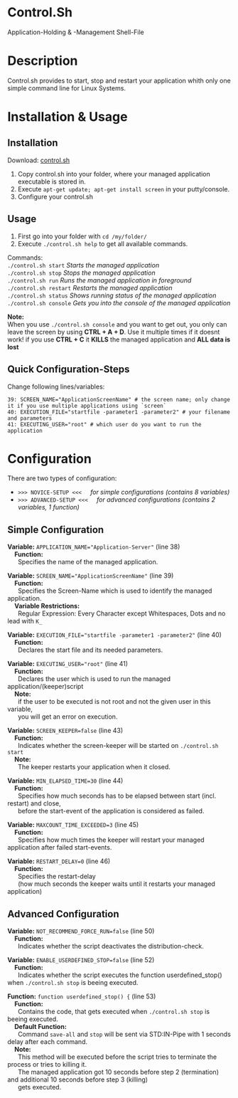 # Control.Sh
Application-Holding &amp; -Management Shell-File

# Description

Control.sh provides to start, stop and restart your application whith only one simple command line for Linux Systems.

# Installation & Usage

## Installation

Download: [control.sh](control.sh)

1. Copy control.sh into your folder, where your managed application executable is stored in.  
2. Execute `apt-get update; apt-get install screen` in your putty/console.  
3. Configure your control.sh

## Usage

1. First go into your folder with `cd /my/folder/`  
2. Execute `./control.sh help` to get all available commands.

Commands:  
`./control.sh start` *Starts the managed application*  
`./control.sh stop` *Stops the managed application*  
`./control.sh run` *Runs the managed application in foreground*  
`./control.sh restart` *Restarts the managed application*  
`./control.sh status` *Shows running status of the managed application*  
`./control.sh console` *Gets you into the console of the managed application*

**Note:**  
When you use `./control.sh console` and you want to get out, you only can leave the screen by using **CTRL + A + D**.
Use it multiple times if it doesnt work!
if you use **CTRL + C** it **KILLS** the managed application and **ALL data is lost**

## Quick Configuration-Steps

Change following lines/variables:
```
39: SCREEN_NAME="ApplicationScreenName" # the screen name; only change it if you use multiple applications using `screen`
40: EXECUTION_FILE="startfile -parameter1 -parameter2" # your filename and parameters
41: EXECUTING_USER="root" # which user do you want to run the application
```

# Configuration

There are two types of configuration:  
- `>>> NOVICE-SETUP <<<` &nbsp; &nbsp; *for simple configurations (contains 8 variables)*  
- `>>> ADVANCED-SETUP <<<` &nbsp; &nbsp; *for advanced configurations (contains 2 variables, 1 function)*

## Simple Configuration

**Variable:** `APPLICATION_NAME="Application-Server"` (line 38)  
 &nbsp; &nbsp; **Function:**  
 &nbsp; &nbsp; &nbsp; Specifies the name of the managed application.

**Variable:** `SCREEN_NAME="ApplicationScreenName"` (line 39)  
 &nbsp; &nbsp; **Function:**  
 &nbsp; &nbsp; &nbsp; Specifies the Screen-Name which is used to identify the managed application.  
 &nbsp; &nbsp; **Variable Restrictions:**  
 &nbsp; &nbsp; &nbsp; Regular Expression: Every Character except Whitespaces, Dots and no lead with `K_`

**Variable:** `EXECUTION_FILE="startfile -parameter1 -parameter2"` (line 40)  
 &nbsp; &nbsp; **Function:**  
 &nbsp; &nbsp; &nbsp; Declares the start file and its needed parameters.

**Variable:** `EXECUTING_USER="root"` (line 41)  
 &nbsp; &nbsp; **Function:**  
 &nbsp; &nbsp; &nbsp; Declares the user which is used to run the managed application/(keeper)script  
 &nbsp; &nbsp; **Note:**  
 &nbsp; &nbsp; &nbsp; if the user to be executed is not root and not the given user in this variable,  
 &nbsp; &nbsp; &nbsp; you will get an error on execution.

**Variable:** `SCREEN_KEEPER=false` (line 43)  
 &nbsp; &nbsp; **Function:**  
 &nbsp; &nbsp; &nbsp; Indicates whether the screen-keeper will be started on `./control.sh start`  
 &nbsp; &nbsp; **Note:**  
 &nbsp; &nbsp; &nbsp; The keeper restarts your application when it closed.

**Variable:** `MIN_ELAPSED_TIME=30` (line 44)  
 &nbsp; &nbsp; **Function:**  
 &nbsp; &nbsp; &nbsp; Specifies how much seconds has to be elapsed between start (incl. restart) and close,  
 &nbsp; &nbsp; &nbsp; before the start-event of the application is considered as failed.

**Variable:** `MAXCOUNT_TIME_EXCEEDED=3` (line 45)  
 &nbsp; &nbsp; **Function:**  
 &nbsp; &nbsp; &nbsp; Specifies how much times the keeper will restart your managed application after failed start-events.

**Variable:** `RESTART_DELAY=0` (line 46)  
 &nbsp; &nbsp; **Function:**  
 &nbsp; &nbsp; &nbsp; Specifies the restart-delay  
 &nbsp; &nbsp; &nbsp; (how much seconds the keeper waits until it restarts your managed application)

## Advanced Configuration

**Variable:** `NOT_RECOMMEND_FORCE_RUN=false` (line 50)  
 &nbsp; &nbsp; **Function:**  
 &nbsp; &nbsp; &nbsp; Indicates whether the script deactivates the distribution-check.

**Variable:** `ENABLE_USERDEFINED_STOP=false` (line 52)  
 &nbsp; &nbsp; **Function:**  
 &nbsp; &nbsp; &nbsp; Indicates whether the script executes the function userdefined_stop() when `./control.sh stop` is beeing executed.

**Function:** `function userdefined_stop() {` (line 53)  
 &nbsp; &nbsp; **Function:**  
 &nbsp; &nbsp; &nbsp; Contains the code, that gets executed when `./control.sh stop` is beeing executed.    &nbsp; &nbsp;  
 &nbsp; &nbsp; **Default Function:**  
 &nbsp; &nbsp; &nbsp; Command `save-all` and `stop` will be sent via STD:IN-Pipe with 1 seconds delay after each command.  
 &nbsp; &nbsp; **Note:**  
 &nbsp; &nbsp; &nbsp; This method will be executed before the script tries to terminate the process or tries to killing it.  
 &nbsp; &nbsp; &nbsp; The managed application got 10 seconds before step 2 (termination) and additional 10 seconds before step 3 (killing)  
 &nbsp; &nbsp; &nbsp; gets executed.




